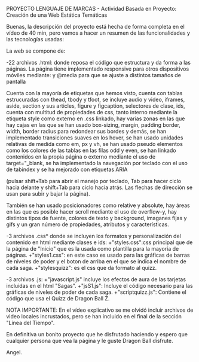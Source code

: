 
PROYECTO LENGUAJE DE MARCAS - Actividad Basada en Proyecto: Creación de una Web Estática Temáticas


Buenas, la descripción del proyecto está hecha de forma completa en el vídeo de 40 min, pero vamos a hacer
un resumen de las funcionalidades y las tecnologías usadas:

La web se compone de:

-22 archivos .html: donde reposa el código que estructura y da forma a las páginas.
La página tiene implementado responsive para otros dispositivos móviles mediante:
<meta name="viewport" content="width=device-width, initial-scale=1.0"> y @media para que se ajuste a distintos tamaños de pantalla

Cuenta con la mayoría de etiquetas que hemos visto, cuenta con tablas estrucuradas con thead, tbody y tfoot, se incluye audio y video, iframes, aside, section y sus articles, 
figure y figcaption, selectores de clase, ids, cuenta con multitud de propiedades de css, tanto interno mediante la etiqueta style como externo en .css linkado, hay varias zonas
en las que hay cajas en las que se han usado box-sizing, margin, padding border, width, border radius para redondear sus bordes y demás, se han implementado 
transiciones suaves en los hover, se han usado unidades relativas de medida como em, px y vh, se han usado pseudo elementos como los colores de las tablas en 
las filas odd y even, se han linkado contenidos en la propia página o externo mediante el uso de target="_blank, se ha implementado la navegación por teclado con
el uso de tabindex y se ha mejorado con etiquetas ARIA <nav aria-label="Main Navigation"> 
(pulsar shift+Tab para abrir el manejo por teclado, Tab para hacer ciclo hacia delante y shift+Tab para ciclo hacia atrás. 
Las flechas de dirección se usan para subir y bajar la página).

También se han usado posicionadores como relative y absolute, hay áreas en las que es posible hacer scroll mediante el uso de overflow-y, 
hay distintos tipos de fuente, colores de texto y background, imaganes fijas y gifs y un gran número de propiedades, atributos y características.

-3 archivos .css* donde se incluyen los formatos y personalización del contenido en html mediante clases e ids:
+"styles.css":css principal que de la página de "Inicio" que es la usada como plantilla para la mayoría de páginas.
+"styles1.css": en este caso es usado para las gráficas de barras de niveles de poder y el boton de arriba en el que se indica el nombre de cada saga.
+"stylesquizz": es el css que da formato al quizz.

-3 archivos .js: 
+"javascript.js" incluye los efectos de aura de las tarjetas incluidas en el html "Sagas".
+"jsS1.js": Incluye el código necesario para las gráficas de niveles de poder de cada saga.
+"scriptquizz.js": Contiene el código que usa el Quizz de Dragon Ball Z.

NOTA IMPORTANTE: En el vídeo explicativo se me olvidó incluir archivos de video locales incrustados, pero se han incluido en el final de la sección "Línea del Tiempo".



En definitiva un bonito proyecto que he disfrutado haciendo y espero que cualquier persona que vea la página y le guste Dragon Ball disfrute.



Angel.